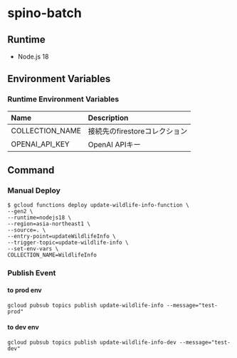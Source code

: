 # spino-batch

## Runtime
* Node.js 18

## Environment Variables
### Runtime Environment Variables
| Name            | Description         |
|:----------------|:--------------------|
| COLLECTION_NAME | 接続先のfirestoreコレクション |
| OPENAI_API_KEY  | OpenAI APIキー        |

## Command
### Manual Deploy
```shell
$ gcloud functions deploy update-wildlife-info-function \             
--gen2 \
--runtime=nodejs18 \
--region=asia-northeast1 \
--source=. \
--entry-point=updateWildlifeInfo \
--trigger-topic=update-wildlife-info \
--set-env-vars \
COLLECTION_NAME=WildlifeInfo
```

### Publish Event 
#### to prod env
```shell
gcloud pubsub topics publish update-wildlife-info --message="test-prod"
```
#### to dev env
```shell
gcloud pubsub topics publish update-wildlife-info-dev --message="test-dev"
```

